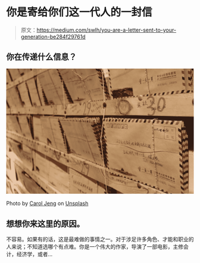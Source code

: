 # 你是寄给你们这一代人的一封信

> 原文：<https://medium.com/swlh/you-are-a-letter-sent-to-your-generation-be284f29761d>

## 你在传递什么信息？

![](img/d2f7212a1500fa8450da9e4a25e6278a.png)

Photo by [Carol Jeng](https://unsplash.com/@carolran?utm_source=medium&utm_medium=referral) on [Unsplash](https://unsplash.com?utm_source=medium&utm_medium=referral)

## 想想你来这里的原因。

不容易。如果有的话，这是最难做的事情之一。对于涉足许多角色、才能和职业的人来说；不知道选哪个有点难。你是一个伟大的作家，导演了一部电影，主修会计，经济学，或者…